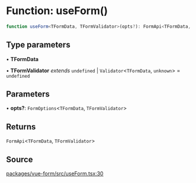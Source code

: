 # Function: useForm()

```ts
function useForm<TFormData, TFormValidator>(opts?): FormApi<TFormData, TFormValidator>
```

## Type parameters

• **TFormData**

• **TFormValidator** *extends* `undefined` \| `Validator`\<`TFormData`, `unknown`\> = `undefined`

## Parameters

• **opts?**: `FormOptions`\<`TFormData`, `TFormValidator`\>

## Returns

`FormApi`\<`TFormData`, `TFormValidator`\>

## Source

[packages/vue-form/src/useForm.tsx:30](https://github.com/TanStack/form/blob/5b8b6371e1e490da7dcf3c588d18227efdee3cd9/packages/vue-form/src/useForm.tsx#L30)
